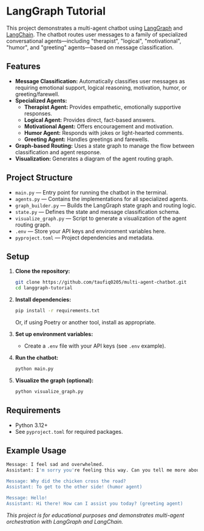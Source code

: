 # LangGraph Tutorial

This project demonstrates a multi-agent chatbot using [LangGraph](https://github.com/langchain-ai/langgraph) and [LangChain](https://github.com/langchain-ai/langchain). The chatbot routes user messages to a family of specialized conversational agents—including "therapist", "logical", "motivational", "humor", and "greeting" agents—based on message classification.

## Features

- **Message Classification:** Automatically classifies user messages as requiring emotional support, logical reasoning, motivation, humor, or greeting/farewell.
- **Specialized Agents:**
  - **Therapist Agent:** Provides empathetic, emotionally supportive responses.
  - **Logical Agent:** Provides direct, fact-based answers.
  - **Motivational Agent:** Offers encouragement and motivation.
  - **Humor Agent:** Responds with jokes or light-hearted comments.
  - **Greeting Agent:** Handles greetings and farewells.
- **Graph-based Routing:** Uses a state graph to manage the flow between classification and agent response.
- **Visualization:** Generates a diagram of the agent routing graph.

## Project Structure

- `main.py` — Entry point for running the chatbot in the terminal.
- `agents.py` — Contains the implementations for all specialized agents.
- `graph_builder.py` — Builds the LangGraph state graph and routing logic.
- `state.py` — Defines the state and message classification schema.
- `visualize_graph.py` — Script to generate a visualization of the agent routing graph.
- `.env` — Store your API keys and environment variables here.
- `pyproject.toml` — Project dependencies and metadata.

## Setup

1. **Clone the repository:**
    ```bash
    git clone https://github.com/taufiq0205/multi-agent-chatbot.git
    cd langgraph-tutorial
    ```

2. **Install dependencies:**
    ```bash
    pip install -r requirements.txt
    ```
    Or, if using Poetry or another tool, install as appropriate.

3. **Set up environment variables:**
    - Create a `.env` file with your API keys (see `.env` example).

4. **Run the chatbot:**
    ```bash
    python main.py
    ```

5. **Visualize the graph (optional):**
    ```bash
    python visualize_graph.py
    ```

## Requirements

- Python 3.12+
- See `pyproject.toml` for required packages.

## Example Usage
```bash
Message: I feel sad and overwhelmed.
Assistant: I'm sorry you're feeling this way. Can you tell me more about what's been making you feel overwhelmed?

Message: Why did the chicken cross the road?
Assistant: To get to the other side! (humor agent)

Message: Hello!
Assistant: Hi there! How can I assist you today? (greeting agent)
```

*This project is for educational purposes and demonstrates multi-agent orchestration with LangGraph and LangChain.*
